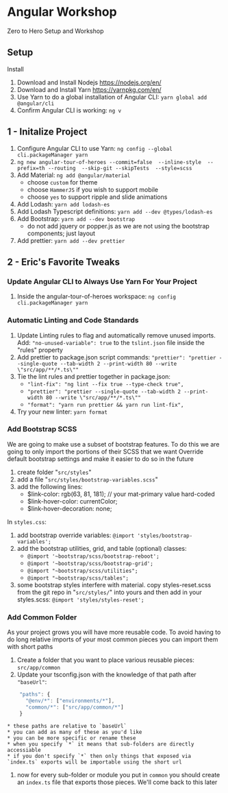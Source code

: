 # Angular Workshop
Zero to Hero Setup and Workshop

## Setup
Install
1. Download and Install Nodejs https://nodejs.org/en/
1. Download and Install Yarn https://yarnpkg.com/en/
1. Use Yarn to do a global installation of Angular CLI: `yarn global add @angular/cli`
1. Confirm Angular CLI is working: `ng v`

## 1 - Initalize Project
1. Configure Angular CLI to use Yarn: `ng config --global cli.packageManager yarn`
1. `ng new angular-tour-of-heroes --commit=false  --inline-style  --prefix=th --routing  --skip-git --skipTests  --style=scss`
1. Add Material: `ng add @angular/material` 
    * choose `custom` for theme
    * choose `HammerJS` if you wish to support mobile 
    * choose `yes` to support ripple and slide animations 
1. Add Lodash: `yarn add lodash-es`
1. Add Lodash Typescript definitions: `yarn add --dev @types/lodash-es`
1. Add Bootstrap: `yarn add --dev bootstrap`
    * do not add jquery or popper.js as we are not using the bootstrap components; just layout
1. Add prettier: `yarn add --dev prettier`

## 2 - Eric's Favorite Tweaks
### Update Angular CLI to Always Use Yarn For Your Project
1. Inside the angular-tour-of-heroes workspace: `ng config  cli.packageManager yarn`
### Automatic Linting and Code Standards
1. Update Linting rules to flag and automatically remove unused imports. Add: `"no-unused-variable": true` to the `tslint.json` file inside the "rules" property 
1. Add prettier to package.json script commands: `"prettier": "prettier --single-quote --tab-width 2 --print-width 80 --write \"src/app/**/*.ts\""`
1. Tie the lint rules and prettier together in package.json:
    * `"lint-fix": "ng lint --fix true --type-check true",`
    * `"prettier": "prettier --single-quote --tab-width 2 --print-width 80 --write \"src/app/**/*.ts\""`
    * `"format": "yarn run prettier && yarn run lint-fix",`
1. Try your new linter: `yarn format`

### Add Bootstrap SCSS
We are going to make use a subset of bootstrap features. To do this we are going to only import the portions of their SCSS that we want
Override default bootstrap settings and make it easier to do so in the future
1. create folder "`src/styles`"
1. add a file "`src/styles/bootstrap-variables.scss`"
1. add the following lines:
    * $link-color: rgb(63, 81, 181); // your mat-primary value hard-coded
    * $link-hover-color: currentColor;
    * $link-hover-decoration: none;

In `styles.css`:
1. add bootstrap override variables: `@import 'styles/bootstrap-variables';`
1. add the bootstrap utilities, grid, and table (optional) classes:
    * `@import '~bootstrap/scss/bootstrap-reboot';`
    * `@import '~bootstrap/scss/bootstrap-grid';`
    * `@import "~bootstrap/scss/utilities";`
    * `@import "~bootstrap/scss/tables";`
1. some bootstrap styles interfere with material. copy styles-reset.scss from the git repo in "`src/styles/`" into yours and then add in your styles.scss: `@import 'styles/styles-reset';`

### Add Common Folder
As your project grows you will have more reusable code. To avoid having to do long relative imports of your most common pieces you can import them with short paths
1. Create a folder that you want to place various reusable pieces: `src/app/common`
1. Update your tsconfig.json with the knowledge of that path after `"baseUrl"`:
```javascript
    "paths": {
      "@env/*": ["environments/*"],
      "common/*": ["src/app/common/*"]
    }
```
    * these paths are relative to `baseUrl`
    * you can add as many of these as you'd like
    * you can be more specific or rename these
    * when you specify `*` it means that sub-folders are directly accessiable
    * if you don't specify `*` then only things that exposed via `index.ts` exports will be importable using the short url
1. now for every sub-folder or  module you put in `common` you should create an `index.ts` file that exports those pieces. We'll come back to this later




